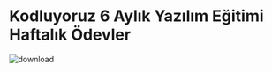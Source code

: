 # Kodluyoruz 6 Aylık Yazılım Eğitimi Haftalık Ödevler

![download](https://github.com/ilkanatli/Kodluyoruz-6AylikYazilimEgitimiOdevler/assets/89912656/45de61d9-dc9e-452f-9864-1965b647478e)
